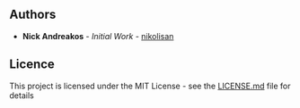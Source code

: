 ## Authors
* **Nick Andreakos** - *Initial Work* - [nikolisan](https://github.com/nikolisan)

## Licence
This project is licensed under the MIT License - see the [LICENSE.md](LICENSE.md) file for details
